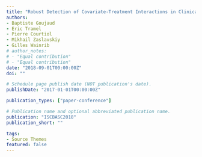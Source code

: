```yaml
---
title: "Robust Detection of Covariate-Treatment Interactions in Clinical Trials"
authors:
- Baptiste Goujaud
- Eric Tramel
- Pierre Courtiol
- Mikhail Zaslavskiy
- Gilles Wainrib
# author_notes:
# - "Equal contribution"
# - "Equal contribution"
date: "2018-09-01T00:00:00Z"
doi: ""

# Schedule page publish date (NOT publication's date).
publishDate: "2017-01-01T00:00:00Z"

publication_types: ["paper-conference"]

# Publication name and optional abbreviated publication name.
publication: "ISCBASC2018"
publication_short: ""

tags:
- Source Themes
featured: false
---
```

